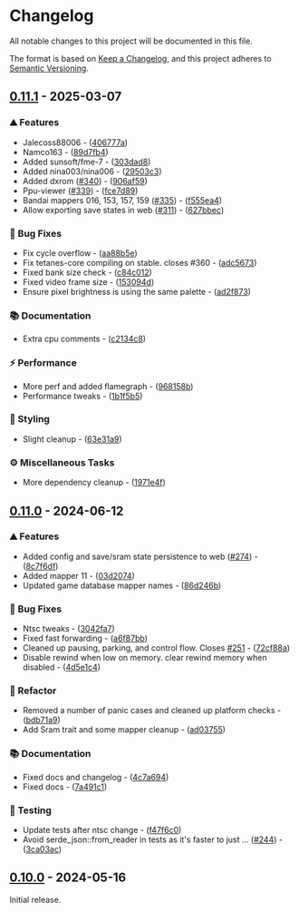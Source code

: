 <!-- markdownlint-disable-file no-duplicate-heading -->

# Changelog

All notable changes to this project will be documented in this file.

The format is based on [Keep a Changelog](https://keepachangelog.com/en/1.0.0/),
and this project adheres to [Semantic Versioning](https://semver.org/spec/v2.0.0.html).

## [0.11.1](https://github.com/lukexor/tetanes/compare/0.11.0..0.11.1) - 2025-03-07

### ⛰️  Features


- Jalecoss88006 - ([406777a](https://github.com/lukexor/tetanes/commit/406777abad8d61490aae2a33e2e71fc617db3f55))
- Namco163 - ([89d7fb4](https://github.com/lukexor/tetanes/commit/89d7fb4617bf844ad2090cd92f0e92cda9cc91fc))
- Added sunsoft/fme-7 - ([303dad8](https://github.com/lukexor/tetanes/commit/303dad85d0a6586a88b7067f2070c5ac9e4da6e4))
- Added nina003/nina006 - ([29503c3](https://github.com/lukexor/tetanes/commit/29503c3efc81fb3110eef63e9666de1e0c912015))
- Added dxrom ([#340](https://github.com/lukexor/tetanes/issues/340)) - ([906af59](https://github.com/lukexor/tetanes/commit/906af59038e95874dda254e02998030c913d8c61))
- Ppu-viewer ([#339](https://github.com/lukexor/tetanes/issues/339)) - ([fce7d89](https://github.com/lukexor/tetanes/commit/fce7d89f78148e9a367d47122eef7e6e8fe45b34))
- Bandai mappers 016, 153, 157, 159 ([#335](https://github.com/lukexor/tetanes/issues/335)) - ([f555ea4](https://github.com/lukexor/tetanes/commit/f555ea48d0273bc9d41b998926d451398acbb73c))
- Allow exporting save states in web ([#311](https://github.com/lukexor/tetanes/issues/311)) - ([627bbec](https://github.com/lukexor/tetanes/commit/627bbece49739ff479e69ba9e83df828c4d4a633))

### 🐛 Bug Fixes


- Fix cycle overflow - ([aa88b5e](https://github.com/lukexor/tetanes/commit/aa88b5e1057fb17e9700f9b7866278fe37ea4256))
- Fix tetanes-core compiling on stable. closes #360 - ([adc5673](https://github.com/lukexor/tetanes/commit/adc5673a3ed5d80aff339c3ab6d95013fcb2d715))
- Fixed bank size check - ([c84c012](https://github.com/lukexor/tetanes/commit/c84c012c310ad466c5167b94f0228f5a482dec43))
- Fixed video frame size - ([153094d](https://github.com/lukexor/tetanes/commit/153094d81d444376b112224409544375588c4f97))
- Ensure pixel brightness is using the same palette - ([ad2f873](https://github.com/lukexor/tetanes/commit/ad2f873f5652016b96317c000b4abbe0e35de421))

### 📚 Documentation


- Extra cpu comments - ([c2134c8](https://github.com/lukexor/tetanes/commit/c2134c825d456d7c4cb0e6e1d8b7bf6b9b6c783e))

### ⚡ Performance


- More perf and added flamegraph - ([968158b](https://github.com/lukexor/tetanes/commit/968158b115ea9b64f22bb60fbe64848edfba054a))
- Performance tweaks - ([1b1f5b5](https://github.com/lukexor/tetanes/commit/1b1f5b5bac3c41ab5a6fb158662d07cee17478f4))

### 🎨 Styling


- Slight cleanup - ([63e31a9](https://github.com/lukexor/tetanes/commit/63e31a9755266bec88d5c79e064506999f03aea2))

### ⚙️ Miscellaneous Tasks


- More dependency cleanup - ([1971e4f](https://github.com/lukexor/tetanes/commit/1971e4f2c5aaf6f8a2d6ce2a03c978362d44afe1))


## [0.11.0](https://github.com/lukexor/tetanes/compare/0.10.0..0.11.0) - 2024-06-12

### ⛰️  Features


- Added config and save/sram state persistence to web ([#274](https://github.com/lukexor/tetanes/pull/274)) - ([8c7f6df](https://github.com/lukexor/tetanes/commit/8c7f6df4a8894b544da1c6480659ee26ea28f342))
- Added mapper 11 - ([03d2074](https://github.com/lukexor/tetanes/commit/03d2074d3d58fcf652fecb9d77f4e96e8c007aae))
- Updated game database mapper names - ([86d246b](https://github.com/lukexor/tetanes/commit/86d246be9a52b64ed4191c970c6a727a31c21cb5))

### 🐛 Bug Fixes


- Ntsc tweaks - ([3042fa7](https://github.com/lukexor/tetanes/commit/3042fa7b928faf69e10040b4eb981a4c4f8f3ce3))
- Fixed fast forwarding - ([a6f87bb](https://github.com/lukexor/tetanes/commit/a6f87bb58ac3728471f673ade821e18579686b1a))
- Cleaned up pausing, parking, and control flow. Closes [#251](https://github.com/lukexor/tetanes/pull/251) - ([72cf88a](https://github.com/lukexor/tetanes/commit/72cf88ac6991953222bd3dd1d395f7f9035c98ef))
- Disable rewind when low on memory. clear rewind memory when disabled - ([4d5e1c4](https://github.com/lukexor/tetanes/commit/4d5e1c4dbe43cceb9ab8d4c33ca832830b2d31d8))

### 🚜 Refactor


- Removed a number of panic cases and cleaned up platform checks - ([bdb71a9](https://github.com/lukexor/tetanes/commit/bdb71a96792778cb0ad6bedf44e0ef5cbfa703e4))
- Add Sram trait and some mapper cleanup - ([ad03755](https://github.com/lukexor/tetanes/commit/ad0375506644f990e726c536f29bdf62d34d9e84))

### 📚 Documentation


- Fixed docs and changelog - ([4c7a694](https://github.com/lukexor/tetanes/commit/4c7a6949e52b6734fd6a78f6d9567c70e12b3ae4))
- Fixed docs - ([7a491c1](https://github.com/lukexor/tetanes/commit/7a491c14a2cb93db489c8bcb05d65f63bd1ed9d7))

### 🧪 Testing


- Update tests after ntsc change - ([f47f6c0](https://github.com/lukexor/tetanes/commit/f47f6c08ec2678c90e66b58d1297d20a6a72090b))
- Avoid serde_json::from_reader in tests as it's faster to just … ([#244](https://github.com/lukexor/tetanes/pull/244)) - ([3ca03ac](https://github.com/lukexor/tetanes/commit/3ca03ac68fab4d809dee39466fd661f887d2575d))


## [0.10.0](https://github.com/lukexor/tetanes/compare/tetanes-v0.9.0..tetanes-core-v0.10.0) - 2024-05-16

Initial release.
